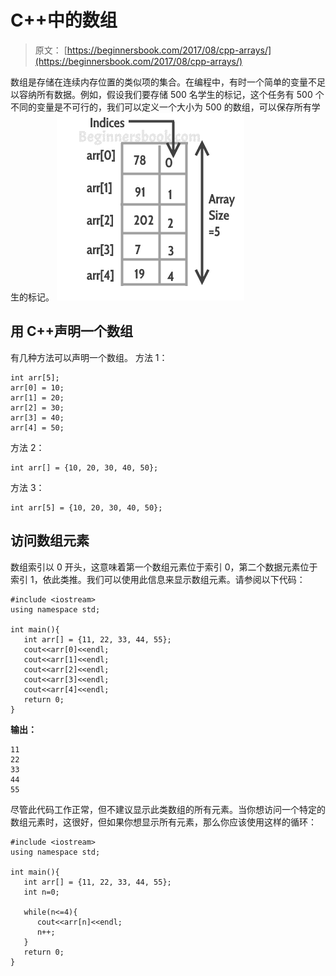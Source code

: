 # C++中的数组

> 原文： [https://beginnersbook.com/2017/08/cpp-arrays/](https://beginnersbook.com/2017/08/cpp-arrays/)

数组是存储在连续内存位置的类似项的集合。在编程中，有时一个简单的变量不足以容纳所有数据。例如，假设我们要存储 500 名学生的标记，这个任务有 500 个不同的变量是不可行的，我们可以定义一个大小为 500 的数组，可以保存所有学生的标记。
![C++ arrays](img/7fa84216b7da3bc81c48ff11c995f4c3.jpg)

## 用 C++声明一个数组

有几种方法可以声明一个数组。
方法 1：

```
int arr[5];
arr[0] = 10;
arr[1] = 20;
arr[2] = 30;
arr[3] = 40;
arr[4] = 50;
```

方法 2：

```
int arr[] = {10, 20, 30, 40, 50};
```

方法 3：

```
int arr[5] = {10, 20, 30, 40, 50};
```

## 访问数组元素

数组索引以 0 开头，这意味着第一个数组元素位于索引 0，第二个数据元素位于索引 1，依此类推。我们可以使用此信息来显示数组元素。请参阅以下代码：

```
#include <iostream>
using namespace std;

int main(){
   int arr[] = {11, 22, 33, 44, 55};
   cout<<arr[0]<<endl;
   cout<<arr[1]<<endl;
   cout<<arr[2]<<endl;
   cout<<arr[3]<<endl;
   cout<<arr[4]<<endl;
   return 0;
}
```

**输出：**

```
11
22
33
44
55

```

尽管此代码工作正常，但不建议显示此类数组的所有元素。当你想访问一个特定的数组元素时，这很好，但如果你想显示所有元素，那么你应该使用这样的循环：

```
#include <iostream>
using namespace std;

int main(){
   int arr[] = {11, 22, 33, 44, 55};
   int n=0;

   while(n<=4){
      cout<<arr[n]<<endl;
      n++;
   }
   return 0;
}
```